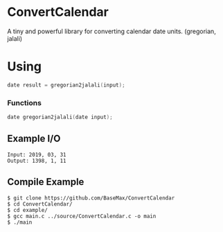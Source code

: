 # ConvertCalendar

A tiny and powerful library for converting calendar date units. (gregorian, jalali)

# Using

```c
date result = gregorian2jalali(input);
```

### Functions

```c
date gregorian2jalali(date input);
```

## Example I/O

```
Input: 2019, 03, 31
Output: 1398, 1, 11
```

## Compile Example

```
$ git clone https://github.com/BaseMax/ConvertCalendar
$ cd ConvertCalendar/
$ cd example/
$ gcc main.c ../source/ConvertCalendar.c -o main
$ ./main
  ```
